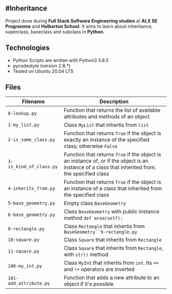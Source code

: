 #Inheritance
---

Project done during **Full Stack Software Engineering studies** at **ALX SE Programme** and  **Holberton School.** It aims to learn about inheritance, superclass, baseclass and subclass in **Python.**

Technologies
---
* Python Scripts are written with Python3 3.8.5
* pycodestyle (version 2.8.*)
* Tested on Ubuntu 20.04 LTS

Files
---

**Filename**                  |**Description**
------------------------------|----------------------------
`0-lookup.py`                 | Function that returns the list of available attributes and methods of an object
`1-my_list.py`                | Class `MyList` that inhertis from `list`
`2-is_same_class.py`          | Function that returns `True` if the object is exactly an instance of the specified class; otherwise `False`
`3-is_kind_of_class.py`       | Function that returns `True` if the object is an instance of, or if the object is an instance of a class that inherited from, the specified class
`4-inherits_from.py`          | Function that returns `True` if the object is an instance of a class that inherited from the specified class
`5-base_geometry.py`          | Empty class `BaseGeometry`
`6-base_geometry.py`          | Class `BaseGeometry` with public instance method `def area(self):`
`8-rectangle.py`              | Class `Rectangle` that inhertis from `BaseGeometry``9-rectangle.py`              | Class `Rectangle` that inhertis from `BaseGeometry`, with `area()` method implemented
`10-square.py`                | Class `Square` that inherits from `Rectangle`
`11-square.py`                | Class `Square` that inherits from `Rectangle`, with `str()` method
`100-my_int.py`               | Class `MyInt` that inhertis from `int`. Its `==` and `!=` operators are inverted
`101-add_attribute.py`        | Function that adds a new attribute to an object if it's possible
